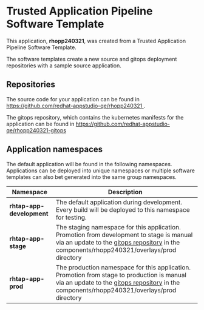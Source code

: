 # Trusted Application Pipeline Software Template

This application, **rhopp240321**, was created from a Trusted Application Pipeline Software Template.

The software templates create a new source and gitops deployment repositories with a sample source application. 

## Repositories

The source code for your application can be found in [https://github.com/redhat-appstudio-qe/rhopp240321 ](https://github.com/redhat-appstudio-qe/rhopp240321 ).
 
The gitops repository, which contains the kubernetes manifests for the application can be found in 
[https://github.com/redhat-appstudio-qe/rhopp240321-gitops ](https://github.com/redhat-appstudio-qe/rhopp240321-gitops ) 

## Application namespaces 

The default application will be found in the following namespaces. Applications can be deployed into unique namespaces or multiple software templates can also bet generated into the same group namespaces.  

|  Namespace   |  Description   |  
| -------- | -------- |   
| **rhtap-app-development** | The default application during development. Every build will be deployed to this namespace for testing. | 
| **rhtap-app-stage** | The staging namespace for this application. Promotion from development to stage is manual via an update to the [gitops repository](https://github.com/redhat-appstudio-qe/rhopp240321-gitops ) in the components/rhopp240321/overlays/prod directory |  
| **rhtap-app-prod** | The production namespace for this application. Promotion from stage to production is manual via an update to the [gitops repository](https://github.com/redhat-appstudio-qe/rhopp240321-gitops ) in the components/rhopp240321/overlays/prod directory | 